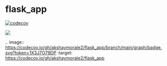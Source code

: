 # flask_app
[![codecov](https://codecov.io/gh/akshaymorale2/flask_app/branch/main/graph/badge.svg?token=1X3J7O79DP)](https://codecov.io/gh/akshaymorale2/flask_app)

<a href="https://codecov.io/gh/akshaymorale2/flask_app" > 
 <img src="https://codecov.io/gh/akshaymorale2/flask_app/branch/main/graph/badge.svg?token=1X3J7O79DP"/> 
 </a>
 
 
 .. image:: https://codecov.io/gh/akshaymorale2/flask_app/branch/main/graph/badge.svg?token=1X3J7O79DP 
 :target: https://codecov.io/gh/akshaymorale2/flask_app
